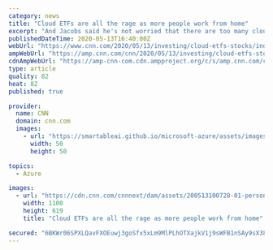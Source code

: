 ```yaml
---
category: news
title: "Cloud ETFs are all the rage as more people work from home"
excerpt: "And Jacobs said he's not worried that there are too many cloud ETFs chasing too few investors -- especially since some focus more on lesser-known stocks while others have a mix of"
publishedDateTime: 2020-05-13T16:40:00Z
webUrl: "https://www.cnn.com/2020/05/13/investing/cloud-etfs-stocks/index.html"
ampWebUrl: "https://amp.cnn.com/cnn/2020/05/13/investing/cloud-etfs-stocks/index.html"
cdnAmpWebUrl: "https://amp-cnn-com.cdn.ampproject.org/c/s/amp.cnn.com/cnn/2020/05/13/investing/cloud-etfs-stocks/index.html"
type: article
quality: 82
heat: 82
published: true

provider:
  name: CNN
  domain: cnn.com
  images:
    - url: "https://smartableai.github.io/microsoft-azure/assets/images/organizations/cnn.com-50x50.jpg"
      width: 50
      height: 50

topics:
  - Azure

images:
  - url: "https://cdn.cnn.com/cnnnext/dam/assets/200513100728-01-person-working-laptop---stock-super-tease.jpg"
    width: 1100
    height: 619
    title: "Cloud ETFs are all the rage as more people work from home"

secured: "6BKWr06SPXLQavFXOEuwj3goSfx5xLm9MlPLhOTXajkV1j9sWFB1nSAy9sX38DZ99sZOQEgekT6NRcdrwWgcOF/9LmJt2YYvZ41bB8JcrdmrUgYnAK5Ibs+Mq35tSu4XOGBXi7L0vtmYxgaIWjnwSJNGAmzk5RuFzuK0hyZxGvKRUxWaEfFsHIMP8QrfLs4ibz/7lAn3FiehdP0nDmMjv5nBgIsRww5W+Iij5hqgsha4RGo2M/Fd2qJZUbgw2AyBLJMUpc6zMjIb866Y0FRKJJFcNyFPsKFSBrmtFV1ikDp/o/pFumR9wOQPFWUQKcwh;Qmpi8CtwtLnaifU4RTIDjw=="
---
```



